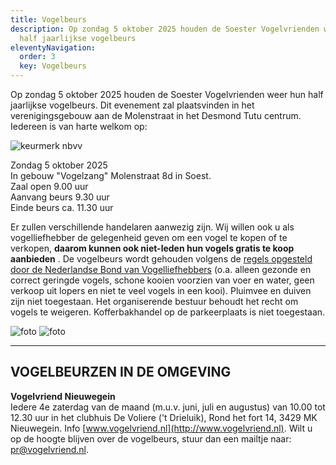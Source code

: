 ```yaml
---
title: Vogelbeurs
description: Op zondag 5 oktober 2025 houden de Soester Vogelvrienden weer hun
  half jaarlijkse vogelbeurs
eleventyNavigation:
  order: 3
  key: Vogelbeurs
---
```

Op zondag 5 oktober 2025 houden de Soester Vogelvrienden weer hun half jaarlijkse vogelbeurs. Dit evenement zal plaatsvinden in het verenigingsgebouw aan de Molenstraat in het Desmond Tutu centrum. Iedereen is van harte welkom op:  

![keurmerk nbvv](/images/uploads/keurmerk_nbvv.gif)

Zondag 5 oktober 2025\
In gebouw "Vogelzang" Molenstraat 8d in Soest.\
Zaal open 9.00 uur\
Aanvang beurs 9.30 uur\
Einde beurs ca. 11.30 uur  

Er zullen verschillende handelaren aanwezig zijn. Wij willen ook u als vogelliefhebber de gelegenheid geven om een vogel te kopen of te verkopen, **daarom kunnen ook niet-leden hun vogels gratis te koop aanbieden** . De vogelbeurs wordt gehouden volgens de [regels opgesteld door de Nederlandse Bond van Vogelliefhebbers](https://www.nbvv.nl/beurzen-en-tentoonstellingen) (o.a. alleen gezonde en correct geringde vogels, schone kooien voorzien van voer en water, geen verkoop uit lopers en niet te veel vogels in een kooi). Pluimvee en duiven zijn niet toegestaan. Het organiserende bestuur behoudt het recht om vogels te weigeren. Kofferbakhandel op de parkeerplaats is niet toegestaan.  

![foto](/images/uploads/beurs018.jpg)
![foto](/images/uploads/vogelbeurs052.jpg)

---

## VOGELBEURZEN IN DE OMGEVING

**Vogelvriend Nieuwegein**  
Iedere 4e zaterdag van de maand (m.u.v. juni, juli en augustus) van 10.00 tot 12.30 uur in het clubhuis De Voliere ('t Drieluik), Rond het fort 14, 3429 MK Nieuwegein. Info [www.vogelvriend.nl](http://www.vogelvriend.nl). Wilt u op de hoogte blijven over de vogelbeurs, stuur dan een mailtje naar: [pr@vogelvriend.nl](mailto:pr@vogelvriend.nl).
